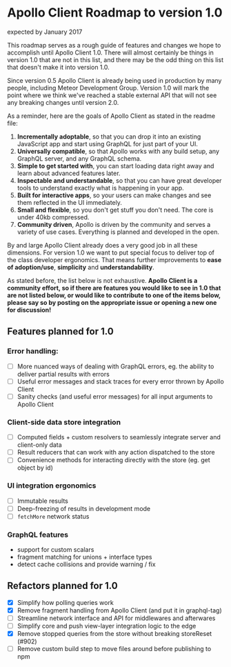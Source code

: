 # Apollo Client Roadmap to version 1.0
expected by January 2017

This roadmap serves as a rough guide of features and changes we hope to accomplish until Apollo Client 1.0. There will almost certainly be things in version 1.0 that are not in this list, and there may be the odd thing on this list that doesn't make it into version 1.0.

Since version 0.5 Apollo Client is already being used in production by many people, including Meteor Development Group. Version 1.0 will mark the point where we think we've reached a stable external API that will not see any breaking changes until version 2.0.

As a reminder, here are the goals of Apollo Client as stated in the readme file:

1. **Incrementally adoptable**, so that you can drop it into an existing JavaScript app and start using GraphQL for just part of your UI.
2. **Universally compatible**, so that Apollo works with any build setup, any GraphQL server, and any GraphQL schema.
3. **Simple to get started with**, you can start loading data right away and learn about advanced features later.
4. **Inspectable and understandable**, so that you can have great developer tools to understand exactly what is happening in your app.
5. **Built for interactive apps**, so your users can make changes and see them reflected in the UI immediately.
6. **Small and flexible**, so you don't get stuff you don't need. The core is under 40kb compressed.
7. **Community driven**, Apollo is driven by the community and serves a variety of use cases. Everything is planned and developed in the open.

By and large Apollo Client already does a very good job in all these dimensions. For version 1.0 we want to put special focus to deliver top of the class developer ergonomics. That means further improvements to **ease of adoption/use**, **simplicity** and **understandability**.

As stated before, the list below is not exhaustive. **Apollo Client is a community effort, so if there are features you would like to see in 1.0 that are not listed below, or would like to contribute to one of the items below, please say so by posting on the appropriate issue or opening a new one for discussion!**

## Features planned for 1.0

### Error handling:
- [ ] More nuanced ways of dealing with GraphQL errors, eg. the ability to deliver partial results with errors
- [ ] Useful error messages and stack traces for every error thrown by Apollo Client
- [ ] Sanity checks (and useful error messages) for all input arguments to Apollo Client

### Client-side data store integration
- [ ] Computed fields + custom resolvers to seamlessly integrate server and client-only data
- [ ] Result reducers that can work with any action dispatched to the store
- [ ] Convenience methods for interacting directly with the store (eg. get object by id)

### UI integration ergonomics
- [ ] Immutable results
- [ ] Deep-freezing of results in development mode
- [ ] `fetchMore` network status

### GraphQL features
* support for custom scalars
* fragment matching for unions + interface types
* detect cache collisions and provide warning / fix


## Refactors planned for 1.0
- [x] Simplify how polling queries work
- [x] Remove fragment handling from Apollo Client (and put it in graphql-tag)
- [ ] Streamline network interface and API for middlewares and afterwares
- [ ] Simplify core and push view-layer integration logic to the edge
- [x] Remove stopped queries from the store without breaking storeReset (#902)
- [ ] Remove custom build step to move files around before publishing to npm
